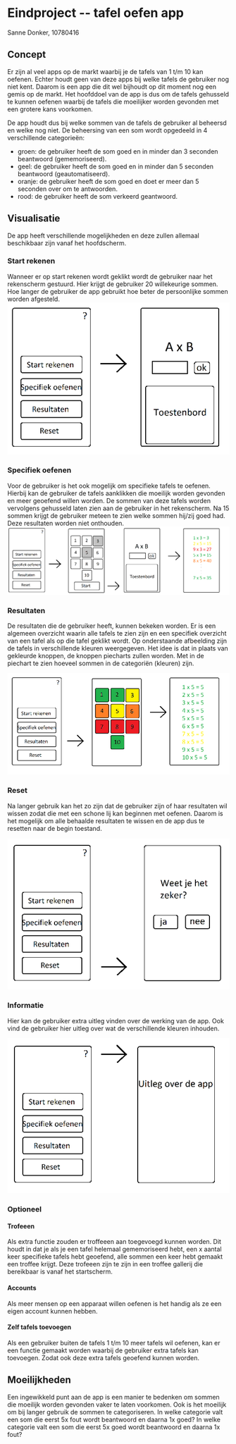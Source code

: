 # Eindproject -- tafel oefen app
Sanne Donker, 10780416
## Concept
Er zijn al veel apps op de markt waarbij je de tafels van 1 t/m 10 kan oefenen. Echter houdt geen van deze apps bij welke tafels de gebruiker nog niet kent. Daarom is een app die dit wel bijhoudt op dit moment nog een gemis op de markt.
Het hoofddoel van de app is dus om de tafels gehusseld te kunnen oefenen waarbij de tafels die moeilijker worden gevonden met een grotere kans voorkomen.

De app houdt dus bij welke sommen van de tafels de gebruiker al beheersd en welke nog niet. De beheersing van een som wordt opgedeeld in 4 verschillende categorieën:
- groen: de gebruiker heeft de som goed en in minder dan 3 seconden beantwoord (gememoriseerd).
- geel: de gebruiker heeft de som goed en in minder dan 5 seconden beantwoord (geautomatiseerd).
- oranje: de gebruiker heeft de som goed en doet er meer dan 5 seconden over om te antwoorden.
- rood: de gebruiker heeft de som verkeerd geantwoord.

## Visualisatie
De app heeft verschillende mogelijkheden en deze zullen allemaal beschikbaar zijn vanaf het hoofdscherm.

### Start rekenen
Wanneer er op start rekenen wordt geklikt wordt de gebruiker naar het rekenscherm gestuurd. Hier krijgt de gebruiker 20 willekeurige sommen. Hoe langer de gebruiker de app gebruikt hoe beter de persoonlijke sommen worden afgesteld.
![alt text](https://github.com/sannedonker/mprog-final-project/blob/master/doc/scherm1.png)

### Specifiek oefenen
Voor de gebruiker is het ook mogelijk om specifieke tafels te oefenen. Hierbij kan de gebruiker de tafels aanklikken die moeilijk worden gevonden en meer geoefend willen worden. De sommen van deze tafels worden vervolgens gehusseld laten zien aan de gebruiker in het rekenscherm. Na 15 sommen krijgt de gebruiker meteen te zien welke sommen hij/zij goed had. Deze resultaten worden niet onthouden.
![alt text](https://github.com/sannedonker/mprog-final-project/blob/master/doc/scherm2.png)

### Resultaten
De resultaten die de gebruiker heeft, kunnen bekeken worden. Er is een algemeen overzicht waarin alle tafels te zien zijn en een specifiek overzicht van een tafel als op die tafel geklikt wordt. Op onderstaande afbeelding zijn de tafels in verschillende kleuren weergegeven. Het idee is dat in plaats van gekleurde knoppen, de knoppen piecharts zullen worden. Met in de piechart te zien hoeveel sommen in de categoriën (kleuren) zijn.

![alt text](https://github.com/sannedonker/mprog-final-project/blob/master/doc/scherm3.png)

### Reset
Na langer gebruik kan het zo zijn dat de gebruiker zijn of haar resultaten wil wissen zodat die met een schone lij kan beginnen met oefenen. Daarom is het mogelijk om alle behaalde resultaten te wissen en de app dus te resetten naar de begin toestand.

![alt text](https://github.com/sannedonker/mprog-final-project/blob/master/doc/scherm4.png)

### Informatie
Hier kan de gebruiker extra uitleg vinden over de werking van de app. Ook vind de gebruiker hier uitleg over wat de verschillende kleuren inhouden.


![alt text](https://github.com/sannedonker/mprog-final-project/blob/master/doc/scherm5.png)

### Optioneel

#### Trofeeen
Als extra functie zouden er troffeeen aan toegevoegd kunnen worden. Dit houdt in dat je als je een tafel helemaal gememoriseerd hebt, een x aantal keer specifieke tafels hebt geoefend, alle sommen een keer hebt gemaakt een troffee krijgt. Deze trofeeen zijn te zijn in een troffee gallerij die bereikbaar is vanaf het startscherm.

#### Accounts
Als meer mensen op een apparaat willen oefenen is het handig als ze een eigen account kunnen hebben.

#### Zelf tafels toevoegen
Als een gebruiker buiten de tafels 1 t/m 10 meer tafels wil oefenen, kan er een functie gemaakt worden waarbij de gebruiker extra tafels kan toevoegen. Zodat ook deze extra tafels geoefend kunnen worden.

## Moeilijkheden
Een ingewikkeld punt aan de app is een manier te bedenken om sommen die moeilijk worden gevonden vaker te laten voorkomen. Ook is het moeilijk om bij langer gebruik de sommen te categoriseren. In welke categorie valt een som die eerst 5x fout wordt beantwoord en daarna 1x goed? In welke categorie valt een som die eerst 5x goed wordt beantwoord en daarna 1x fout?

